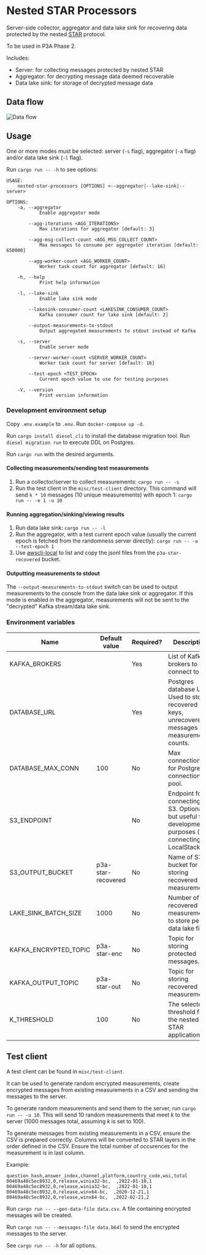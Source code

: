 # Nested STAR Processors

Server-side collector, aggregator and data lake sink for recovering data protected by the nested [STAR](https://arxiv.org/abs/2109.10074) protocol.

To be used in P3A Phase 2.

Includes:

- Server: for collecting messages protected by nested STAR
- Aggregator: for decrypting message data deemed recoverable
- Data lake sink: for storage of decrypted message data

## Data flow

![Data flow](misc/flow.drawio.png)

## Usage

One or more modes must be selected: server (`-s` flag), aggregator (`-a` flag) and/or data lake sink (`-l` flag).

Run `cargo run -- -h` to see options:

```
USAGE:
    nested-star-processors [OPTIONS] <--aggregator|--lake-sink|--server>

OPTIONS:
    -a, --aggregator
            Enable aggregator mode

        --agg-iterations <AGG_ITERATIONS>
            Max iterations for aggregator [default: 3]

        --agg-msg-collect-count <AGG_MSG_COLLECT_COUNT>
            Max messages to consume per aggregator iteration [default: 650000]

        --agg-worker-count <AGG_WORKER_COUNT>
            Worker task count for aggregator [default: 16]

    -h, --help
            Print help information

    -l, --lake-sink
            Enable lake sink mode

        --lakesink-consumer-count <LAKESINK_CONSUMER_COUNT>
            Kafka consumer count for lake sink [default: 2]

        --output-measurements-to-stdout
            Output aggregated measurements to stdout instead of Kafka

    -s, --server
            Enable server mode

        --server-worker-count <SERVER_WORKER_COUNT>
            Worker task count for server [default: 16]

        --test-epoch <TEST_EPOCH>
            Current epoch value to use for testing purposes

    -V, --version
            Print version information
```

### Development environment setup

Copy `.env.example` to `.env`. Run `docker-compose up -d`.

Run `cargo install diesel_cli` to install the database migration tool. Run `diesel migration run` to execute DDL on Postgres.

Run `cargo run` with the desired arguments.

#### Collecting measurements/sending test measurements

1. Run a collector/server to collect measurements: `cargo run -- -s`
2. Run the test client in the `misc/test-client` directory. This command will send `k * 10` messages (10 unique measurements) with epoch 1: `cargo run -- -e 1 -u 10`

#### Running aggregation/sinking/viewing results

1. Run data lake sink: `cargo run -- -l`
2. Run the aggregator, with a test current epoch value (usually the current epoch is fetched from the randomness server directly): `cargo run -- -a --test-epoch 1`
3. Use [awscli-local](https://github.com/localstack/awscli-local) to list and copy the jsonl files from the `p3a-star-recovered` bucket.

#### Outputting measurements to stdout

The `--output-measurements-to-stdout` switch can be used to output measurements to the console from the data lake sink or aggregator. If this mode is enabled in the aggregator, measurements will not be sent to the "decrypted" Kafka stream/data lake sink.

### Environment variables

| Name | Default value | Required? | Description |
| -- | -- | -- | -- |
| KAFKA_BROKERS | | Yes | List of Kafka brokers to connect to. |
| DATABASE_URL | | Yes | Postgres database URL. Used to store recovered keys, unrecovered messages and measurement counts. |
| DATABASE_MAX_CONN | 100 | No | Max connections for Postgres connection pool. |
| S3_ENDPOINT | | No | Endpoint for connecting to S3. Optional, but useful for development purposes (i.e. connecting to LocalStack). |
| S3_OUTPUT_BUCKET | p3a-star-recovered | No | Name of S3 bucket for storing recovered measurements. |
| LAKE_SINK_BATCH_SIZE | 1000 | No | Number of recovered measurements to store per data lake file. |
| KAFKA_ENCRYPTED_TOPIC | p3a-star-enc | No | Topic for storing protected messages. |
| KAFKA_OUTPUT_TOPIC | p3a-star-out | No | Topic for storing recovered measurements. |
| K_THRESHOLD | 100 | No | The selected _k_ threshold for the nested STAR application. |

## Test client

A test client can be found in `misc/test-client`.

It can be used to generate random encrypted measurements, create encrypted messages from existing measurements in a CSV and sending the messages to the server.

To generate random measurements and send them to the server, run `cargo run -- -u 10`. This will send 10 random measurements that meet _k_ to the server (1000 messages total, assuming _k_ is set to 100).

To generate messages from existing measurements in a CSV, ensure the CSV is prepared correctly. Columns will be converted to STAR layers in the order defined in the CSV. Ensure the total number of occurences for the measurement is in last column.

Example:
```
question_hash,answer_index,channel,platform,country_code,woi,total
00469a48c5ec8932,0,release,winia32-bc,  ,2022-01-10,1
00469a48c5ec8932,0,release,winia32-bc,  ,2022-01-10,1
00469a48c5ec8932,0,release,winx64-bc,  ,2020-12-21,1
00469a48c5ec8932,0,release,winx64-bc,  ,2022-02-21,2
```

Run `cargo run -- --gen-data-file data.csv`. A file containing encrypted messages will be created.

Run `cargo run -- --messages-file data.b64l` to send the encrypted messages to the server.

See `cargo run -- -h` for all options.
